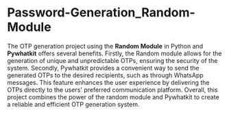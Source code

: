 # Password-Generation_Random-Module

The OTP generation project using the **Random Module** in Python and **Pywhatkit** offers several benefits. 
Firstly, the Random module allows for the generation of unique and unpredictable OTPs, ensuring the security of the system. Secondly, Pywhatkit provides a convenient way to send the generated OTPs to the desired recipients, such as through WhatsApp messages. This feature enhances the user experience by delivering the OTPs directly to the users' preferred communication platform. Overall, this project combines the power of the random module and Pywhatkit to create a reliable and efficient OTP generation system.
